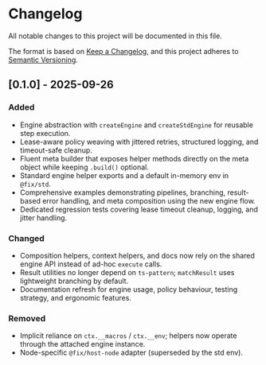 # Changelog

All notable changes to this project will be documented in this file.

The format is based on [Keep a Changelog](https://keepachangelog.com/en/1.0.0/),
and this project adheres to
[Semantic Versioning](https://semver.org/spec/v2.0.0.html).

## [0.1.0] - 2025-09-26

### Added

- Engine abstraction with `createEngine` and `createStdEngine` for reusable step
  execution.
- Lease-aware policy weaving with jittered retries, structured logging, and
  timeout-safe cleanup.
- Fluent meta builder that exposes helper methods directly on the meta object
  while keeping `.build()` optional.
- Standard engine helper exports and a default in-memory env in `@fix/std`.
- Comprehensive examples demonstrating pipelines, branching, result-based error
  handling, and meta composition using the new engine flow.
- Dedicated regression tests covering lease timeout cleanup, logging, and jitter
  handling.

### Changed

- Composition helpers, context helpers, and docs now rely on the shared engine
  API instead of ad-hoc `execute` calls.
- Result utilities no longer depend on `ts-pattern`; `matchResult` uses
  lightweight branching by default.
- Documentation refresh for engine usage, policy behaviour, testing strategy,
  and ergonomic features.

### Removed

- Implicit reliance on `ctx.__macros` / `ctx.__env`; helpers now operate through
  the attached engine instance.
- Node-specific `@fix/host-node` adapter (superseded by the std env).
